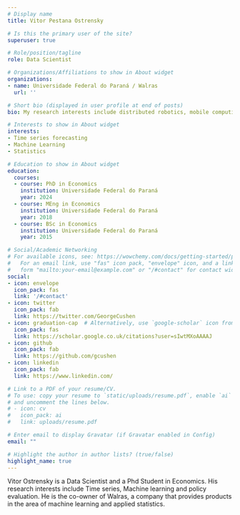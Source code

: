 ```yaml
---
# Display name
title: Vitor Pestana Ostrensky

# Is this the primary user of the site?
superuser: true

# Role/position/tagline
role: Data Scientist

# Organizations/Affiliations to show in About widget
organizations:
- name: Universidade Federal do Paraná / Walras
  url: ''

# Short bio (displayed in user profile at end of posts)
bio: My research interests include distributed robotics, mobile computing and programmable matter.

# Interests to show in About widget
interests:
- Time series forecasting
- Machine Learning
- Statistics

# Education to show in About widget
education:
  courses:
  - course: PhD in Economics
    institution: Universidade Federal do Paraná
    year: 2024
  - course: MEng in Economics
    institution: Universidade Federal do Paraná
    year: 2018
  - course: BSc in Economics
    institution: Universidade Federal do Paraná
    year: 2015

# Social/Academic Networking
# For available icons, see: https://wowchemy.com/docs/getting-started/page-builder/#icons
#   For an email link, use "fas" icon pack, "envelope" icon, and a link in the
#   form "mailto:your-email@example.com" or "/#contact" for contact widget.
social:
- icon: envelope
  icon_pack: fas
  link: '/#contact'
- icon: twitter
  icon_pack: fab
  link: https://twitter.com/GeorgeCushen
- icon: graduation-cap  # Alternatively, use `google-scholar` icon from `ai` icon pack
  icon_pack: fas
  link: https://scholar.google.co.uk/citations?user=sIwtMXoAAAAJ
- icon: github
  icon_pack: fab
  link: https://github.com/gcushen
- icon: linkedin
  icon_pack: fab
  link: https://www.linkedin.com/

# Link to a PDF of your resume/CV.
# To use: copy your resume to `static/uploads/resume.pdf`, enable `ai` icons in `params.toml`, 
# and uncomment the lines below.
# - icon: cv
#   icon_pack: ai
#   link: uploads/resume.pdf

# Enter email to display Gravatar (if Gravatar enabled in Config)
email: ""

# Highlight the author in author lists? (true/false)
highlight_name: true
---
```


Vitor Ostrensky is a Data Scientist and a Phd Student in Economics. His research interests include Time series, Machine learning and policy evaluation. He is the co-owner of Walras, a company that provides products in the area of machine learning and applied statistics.

